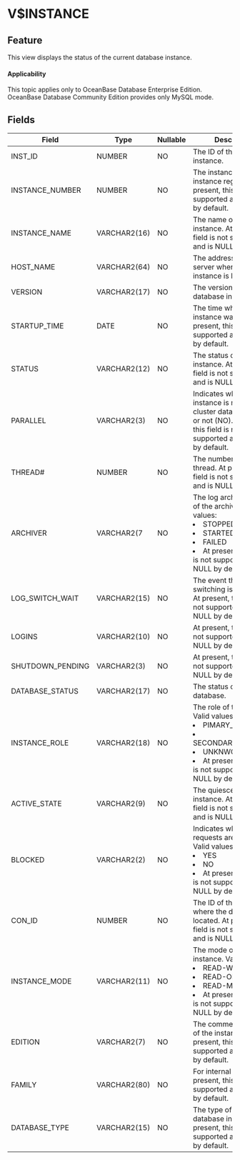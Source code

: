 V$INSTANCE
===============================

Feature
---------------------------

This view displays the status of the current database instance.

<main id="notice" >
    <h4>Applicability</h4>
    <p>This topic applies only to OceanBase Database Enterprise Edition. OceanBase Database Community Edition provides only MySQL mode. </p>
  </main>

Fields
-----------------------------



| **Field** | **Type** | **Nullable** | **Description** |
|------------------|--------------|----------------|----------------------------------------------------------------------------------------------------------------------------------------------------------------------------------------------------------------------------|
| INST_ID | NUMBER | NO | The ID of the database instance. |
| INSTANCE_NUMBER | NUMBER | NO | The instance number for instance registration. At present, this field is not supported and is NULL by default. |
| INSTANCE_NAME | VARCHAR2(16) | NO | The name of the instance. At present, this field is not supported and is NULL by default. |
| HOST_NAME | VARCHAR2(64) | NO | The address of the server where the instance is located. |
| VERSION | VARCHAR2(17) | NO | The version of the database instance. |
| STARTUP_TIME | DATE | NO | The time when the instance was started. At present, this field is not supported and is NULL by default. |
| STATUS | VARCHAR2(12) | NO | The status of the instance. At present, this field is not supported and is NULL by default. |
| PARALLEL | VARCHAR2(3) | NO | Indicates whether the instance is mounted to a cluster database (YES) or not (NO). At present, this field is not supported and is NULL by default. |
| THREAD# | NUMBER | NO | The number of the redo thread. At present, this field is not supported and is NULL by default. |
| ARCHIVER | VARCHAR2(7 | NO | The log archiving status of the archiver. Valid values: <li> STOPPED   <li> STARTED   <li> FAILED    <li>At present, this field is not supported and is NULL by default. |
| LOG_SWITCH_WAIT | VARCHAR2(15) | NO | The event that log switching is waiting for. At present, this field is not supported and is NULL by default. |
| LOGINS | VARCHAR2(10) | NO | At present, this field is not supported and is NULL by default. |
| SHUTDOWN_PENDING | VARCHAR2(3) | NO | At present, this field is not supported and is NULL by default. |
| DATABASE_STATUS | VARCHAR2(17) | NO | The status of the database. |
| INSTANCE_ROLE | VARCHAR2(18) | NO | The role of the instance. Valid values: <li> PIMARY_INSTANCE   <li> SECONDARY_INSTANCE   <li> UNKNWON   <li> At present, this field is not supported and is NULL by default. |
| ACTIVE_STATE | VARCHAR2(9) | NO | The quiesce state of the instance. At present, this field is not supported and is NULL by default. |
| BLOCKED | VARCHAR2(2) | NO | Indicates whether all requests are blocked. Valid values: <li> YES   <li> NO   <li> At present, this field is not supported and is NULL by default. |
| CON_ID | NUMBER | NO | The ID of the container where the data is located. At present, this field is not supported and is NULL by default. |
| INSTANCE_MODE | VARCHAR2(11) | NO | The mode of the instance. Valid values: <li> READ-WRITE   <li> READ-ONLY   <li> READ-MOSTLY   <li> At present, this field is not supported and is NULL by default. |
| EDITION | VARCHAR2(7) | NO | The commercial edition of the instance. At present, this field is not supported and is NULL by default. |
| FAMILY | VARCHAR2(80) | NO | For internal use only. At present, this field is not supported and is NULL by default. |
| DATABASE_TYPE | VARCHAR2(15) | NO | The type of the database instance. At present, this field is not supported and is NULL by default. |



